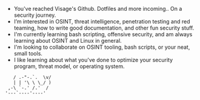 - You've reached Visage's Github. Dotfiles and more incoming.. On a security journey.
- I’m interested in OSINT, threat intelligence, penetration testing and red teaming, how to write good documentation, and other fun security stuff.
- I'm currently learning bash scripting, offensive security, and am always learning about OSINT and Linux in general. 
- I'm looking to collaborate on OSINT tooling, bash scripts, or your neat, small tools. 
- I like learning about what you've done to optimize your security program, threat model, or operating system.
```   .----.   @   @
   / .-"-.`.  \v/
   | | '\ \ \_/ )
 ,-\ `-.' /.'  /
'---`----'----'
```
<!---
v1sages/v1sages is a ✨ special ✨ repository because its `README.md` (this file) appears on your GitHub profile.
You can click the Preview link to take a look at your changes.
--->
